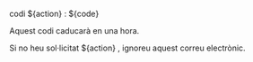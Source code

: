 codi ${action} : ${code}

Aquest codi caducarà en una hora.

Si no heu sol·licitat ${action} , ignoreu aquest correu electrònic.
